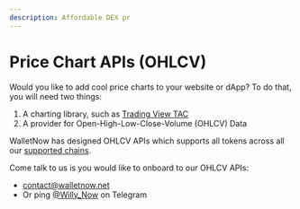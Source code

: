 ```yaml
---
description: Affordable DEX pr
---
```


# Price Chart APIs (OHLCV)

Would you like to add cool price charts to your website or dApp? To do that, you will need two things:

1. A charting library, such as [Trading View TAC](https://www.tradingview.com/HTML5-stock-forex-bitcoin-charting-library/)
2. A provider for Open-High-Low-Close-Volume (OHLCV) Data

WalletNow has designed OHLCV APIs which supports all tokens across all our [supported chains](../supported-sources.md).

Come talk to us is you would like to onboard to our OHLCV APIs:

* contact@walletnow.net
* Or ping [@Willy\_Now](https://t.me/Willy\_Now) on Telegram
